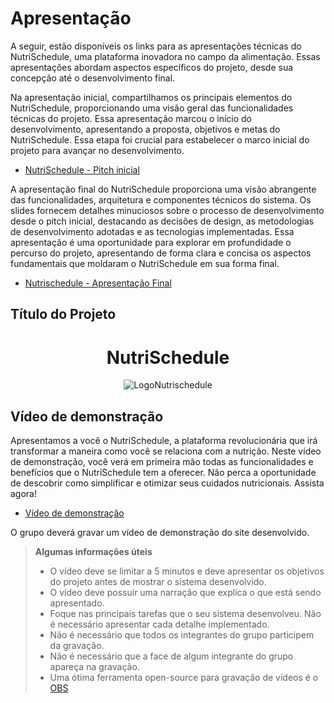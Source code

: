 # Apresentação

A seguir, estão disponíveis os links para as apresentações técnicas do NutriSchedule, uma plataforma inovadora no campo da alimentação. Essas apresentações abordam aspectos específicos do projeto, desde sua concepção até o desenvolvimento final.


<p> Na apresentação inicial, compartilhamos os principais elementos do NutriSchedule, proporcionando uma visão geral das funcionalidades técnicas do projeto. Essa apresentação marcou o início do desenvolvimento, apresentando a proposta, objetivos e metas do NutriSchedule. Essa etapa foi crucial para estabelecer o marco inicial do projeto para avançar no desenvolvimento.</p>

* [NutriSchedule - Pitch inicial](../presentation/NutriSchedule%20-%20Pitch%20inicial.pdf) 


<p> A apresentação final do NutriSchedule proporciona uma visão abrangente das funcionalidades, arquitetura e componentes técnicos do sistema. Os slides fornecem detalhes minuciosos sobre o processo de desenvolvimento desde o pitch inicial, destacando as decisões de design, as metodologias de desenvolvimento adotadas e as tecnologias implementadas. Essa apresentação é uma oportunidade para explorar em profundidade o percurso do projeto, apresentando de forma clara e concisa os aspectos fundamentais que moldaram o NutriSchedule em sua forma final.</p>

* [Nutrischedule - Apresentação Final](../presentation/Nutrischedule.-.Apresentacao.Final.pdf) 



## Título do Projeto

<h1 align="center">NutriSchedule</h1> 

<div align="center">
  <img src="https://github.com/ICEI-PUC-Minas-PMV-SI/pmv-si-2023-1-e1-proj-web-t3-alimentacao_saudavel/assets/125522668/3b21ee58-37ce-440a-81f1-688e9f8fdaf9" alt="LogoNutrischedule">
</div>



## Vídeo de demonstração

<p> Apresentamos a você o NutriSchedule, a plataforma revolucionária que irá transformar a maneira como você se relaciona com a nutrição. Neste vídeo de demonstração, você verá em primeira mão todas as funcionalidades e benefícios que o NutriSchedule tem a oferecer. Não perca a oportunidade de descobrir como simplificar e otimizar seus cuidados nutricionais. Assista agora!</p>

* [Vídeo de demonstração](../presentation/) 


O grupo deverá gravar um vídeo de demonstração do site desenvolvido.

> **Algumas informações úteis**
> - O vídeo deve se limitar a 5 minutos e deve apresentar os objetivos do projeto antes de mostrar o sistema desenvolvido.
> - O vídeo deve possuir uma narração que explica o que está sendo apresentado.
> - Foque nas principais tarefas que o seu sistema desenvolveu. Não é necessário apresentar cada detalhe implementado.
> - Não é necessário que todos os integrantes do grupo participem da gravação.
> - Não é necessário que a face de algum integrante do grupo apareça na gravação.
> - Uma ótima ferramenta open-source para gravação de vídeos é o [OBS](https://obsproject.com/pt-br/download)

